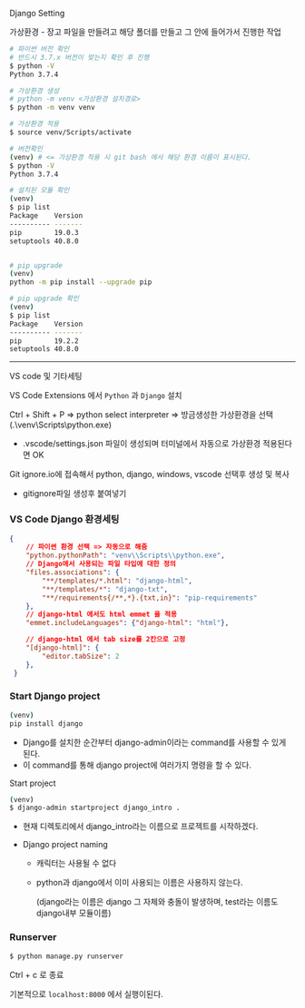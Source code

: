 Django Setting

가상환경 - 장고 파일을 만들려고 해당 폴더를 만들고 그 안에 들어가서 진행한 작업

```bash
# 파이썬 버전 확인
# 반드시 3.7.x 버전이 맞는지 확인 후 진행
$ python -V
Python 3.7.4

# 가상환경 생성
# python -m venv <가상환경 설치경로>
$ python -m venv venv

# 가상환경 적용
$ source venv/Scripts/activate

# 버전확인
(venv) # <= 가상환경 적용 시 git bash 에서 해당 환경 이름이 표시된다.
$ python -V
Python 3.7.4

# 설치된 모듈 확인
(venv)
$ pip list
Package    Version
---------- -------
pip        19.0.3
setuptools 40.8.0


# pip upgrade
(venv)
python -m pip install --upgrade pip

# pip upgrade 확인
(venv)
$ pip list
Package    Version
---------- -------
pip        19.2.2
setuptools 40.8.0
```



------------------------------------

VS code 및 기타세팅



VS Code Extensions 에서 `Python` 과 `Django` 설치

Ctrl + Shift + P => python select interpreter => 방금생성한 가상환경을 선택(.\venv\Scripts\python.exe)

- .vscode/settings.json 파일이 생성되며 터미널에서 자동으로 가상환경 적용된다면 OK

Git ignore.io에 접속해서 python, django, windows, vscode 선택후 생성 및 복사

- gitignore파일 생성후 붙여넣기



### VS Code Django 환경세팅

```json
{
    // 파이썬 환경 선택 => 자동으로 해줌
    "python.pythonPath": "venv\\Scripts\\python.exe",
    // Django에서 사용되는 파일 타입에 대한 정의
    "files.associations": {
        "**/templates/*.html": "django-html",
        "**/templates/*": "django-txt",
        "**/requirements{/**,*}.{txt,in}": "pip-requirements"
    },
    // django-html 에서도 html emmet 을 적용
    "emmet.includeLanguages": {"django-html": "html"},

    // django-html 에서 tab size를 2칸으로 고정
    "[django-html]": {
        "editor.tabSize": 2
    },
 }
```





### Start Django project

```bash
(venv)
pip install django
```

- Django를 설치한 순간부터 django-admin이라는 command를 사용할 수 있게 된다.
- 이 command를 통해 django project에 여러가지 명령을 할 수 있다.



Start project

```bash
(venv)
$ django-admin startproject django_intro .
```

- 현재 디렉토리에서 django_intro라는 이름으로 프로젝트를 시작하겠다.

- Django project naming

  - 캐릭터는 사용될 수 없다

  - python과 django에서 이미 사용되는 이름은 사용하지 않는다.

    (django라는 이름은 django 그 자체와 충돌이 발생하며, test라는 이름도 django내부 모듈이름)



### Runserver ###

```bash
$ python manage.py runserver
```

Ctrl + c 로 종료

기본적으로 `localhost:8000` 에서 실행이된다.

